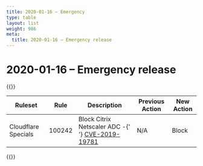 ```yaml
---
title: 2020-01-16 – Emergency
type: table
layout: list
weight: 986
meta:
  title: 2020-01-16 – Emergency release
---
```


# 2020-01-16 – Emergency release

{{<table-wrap>}}<table style="width: 100%">

<thead>
  <tr>
    <th>Ruleset</th>
    <th>Rule</th>
    <th>Description</th>
    <th>Previous Action</th>
    <th>New Action</th>
  </tr>
</thead>
<tbody>
  <tr>
    <td>Cloudflare Specials</td>
    <td>100242</td>
    <td>
      Block Citrix Netscaler ADC -{' '}
      <a href="https://nvd.nist.gov/vuln/detail/CVE-2019-19781">CVE-2019-19781</a>
    </td>
    <td>N/A</td>
    <td>Block</td>
  </tr>
</tbody>

</table>{{</table-wrap>}}
